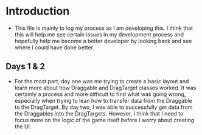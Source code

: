 # Introduction
* This file is mainly to log my process as I am developing this. I think that this will help me see certain issues in my development process and hopefully help me become a better developer by looking back and see where I could have done better.

## Days 1 & 2
* For the most part, day one was me trying to create a basic layout and learn more about how Draggable and DragTarget classes worked. It was certainly a process and more difficult to find what was going wrong, especially when trying to lean how to transfer data from the Draggable to the DragTarget. By day two, I was able to successfully get data from the Draggables into the DragTargets. However, I think that I need to focus more on the logic of the game itself before I worry about creating the UI.

